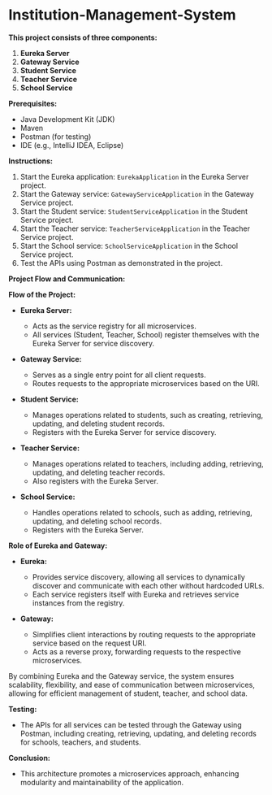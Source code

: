 # Institution-Management-System
**This project consists of three components:**

1. **Eureka Server**
2. **Gateway Service**
3. **Student Service**
4. **Teacher Service**
5. **School Service**

**Prerequisites:**
- Java Development Kit (JDK)
- Maven
- Postman (for testing)
- IDE (e.g., IntelliJ IDEA, Eclipse)

**Instructions:**
1. Start the Eureka application: `EurekaApplication` in the Eureka Server project.
2. Start the Gateway service: `GatewayServiceApplication` in the Gateway Service project.
3. Start the Student service: `StudentServiceApplication` in the Student Service project.
4. Start the Teacher service: `TeacherServiceApplication` in the Teacher Service project.
5. Start the School service: `SchoolServiceApplication` in the School Service project.
6. Test the APIs using Postman as demonstrated in the project.

**Project Flow and Communication:**

**Flow of the Project:**
- **Eureka Server:**
  - Acts as the service registry for all microservices.
  - All services (Student, Teacher, School) register themselves with the Eureka Server for service discovery.

- **Gateway Service:**
  - Serves as a single entry point for all client requests.
  - Routes requests to the appropriate microservices based on the URI.

- **Student Service:**
  - Manages operations related to students, such as creating, retrieving, updating, and deleting student records.
  - Registers with the Eureka Server for service discovery.

- **Teacher Service:**
  - Manages operations related to teachers, including adding, retrieving, updating, and deleting teacher records.
  - Also registers with the Eureka Server.

- **School Service:**
  - Handles operations related to schools, such as adding, retrieving, updating, and deleting school records.
  - Registers with the Eureka Server.

**Role of Eureka and Gateway:**
- **Eureka:**
  - Provides service discovery, allowing all services to dynamically discover and communicate with each other without hardcoded URLs.
  - Each service registers itself with Eureka and retrieves service instances from the registry.

- **Gateway:**
  - Simplifies client interactions by routing requests to the appropriate service based on the request URI.
  - Acts as a reverse proxy, forwarding requests to the respective microservices.

By combining Eureka and the Gateway service, the system ensures scalability, flexibility, and ease of communication between microservices, allowing for efficient management of student, teacher, and school data. 

**Testing:**
- The APIs for all services can be tested through the Gateway using Postman, including creating, retrieving, updating, and deleting records for schools, teachers, and students. 

**Conclusion:**
- This architecture promotes a microservices approach, enhancing modularity and maintainability of the application.
